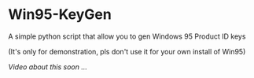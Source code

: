 # Win95-KeyGen
A simple python script that allow you to gen Windows 95 Product ID keys

(It's only for demonstration, pls don't use it for your own install of Win95)

<em>Video about this soon ...</em>
